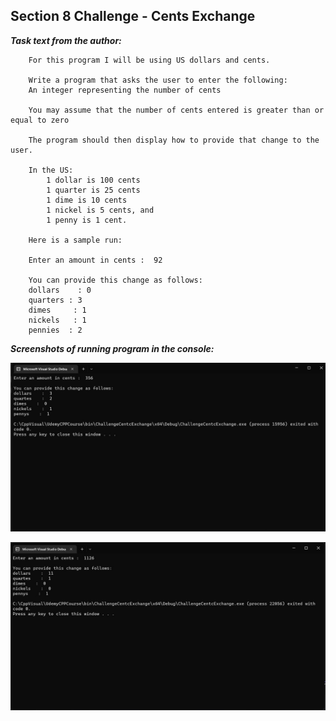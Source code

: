 ## Section 8 Challenge - Cents Exchange

***Task text from the author:***
```
	For this program I will be using US dollars and cents.

	Write a program that asks the user to enter the following:
	An integer representing the number of cents

	You may assume that the number of cents entered is greater than or equal to zero

	The program should then display how to provide that change to the user.

	In the US:
		1 dollar is 100 cents
		1 quarter is 25 cents
		1 dime is 10 cents
		1 nickel is 5 cents, and
		1 penny is 1 cent.

	Here is a sample run:

	Enter an amount in cents :  92

	You can provide this change as follows:
	dollars    : 0
	quarters : 3
	dimes     : 1
	nickels   : 1
	pennies  : 2

```
***Screenshots of running program in the console:***

![cents_exchange_screensho1](docs/cents_exchange_01.jpg)

![cents_exchange_screensho2](docs/cents_exchange_02.jpg)
